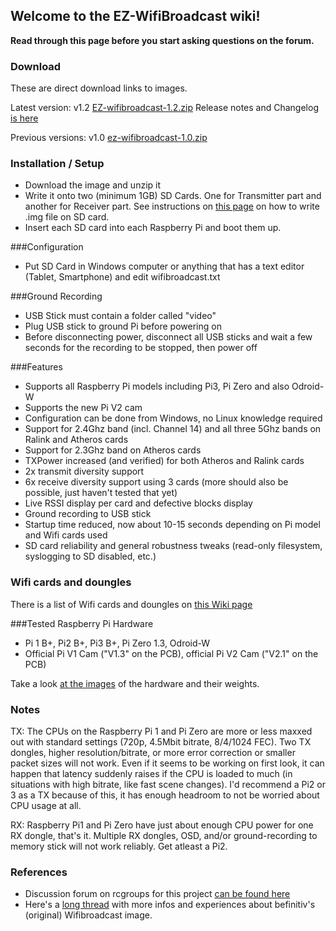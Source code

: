 ## Welcome to the EZ-WifiBroadcast wiki!  
**Read through this page before you start asking questions on the forum.**

### Download
These are direct download links to images.  

Latest version: v1.2 [EZ-wifibroadcast-1.2.zip](https://googledrive.com/host/0B8ke2EKPqvORMFAtSU1RbmxENHM/EZ-wifibroadcast-1.2.zip) Release notes and Changelog [is here](https://github.com/bortek/EZ-WifiBroadcast/wiki/v1.2-Release-Note)

Previous versions: v1.0 [ez-wifibroadcast-1.0.zip](https://googledrive.com/host/0B8ke2EKPqvORMFAtSU1RbmxENHM/ez-wifibroadcast-1.0.zip)


### Installation / Setup
- Download the image and unzip it
- Write it onto two (minimum 1GB) SD Cards. One for Transmitter part and another for Receiver part. See instructions on [this page](https://www.raspberrypi.org/documentation/installation/installing-images/) on how to write .img file on SD card.
- Insert each SD card into each Raspberry Pi and boot them up.


###Configuration
- Put SD Card in Windows computer or anything that has a text editor (Tablet, Smartphone) and edit wifibroadcast.txt


###Ground Recording
- USB Stick must contain a folder called "video"
- Plug USB stick to ground Pi before powering on
- Before disconnecting power, disconnect all USB sticks and wait a few seconds for the recording to be stopped, then power off


###Features
- Supports all Raspberry Pi models including Pi3, Pi Zero and also Odroid-W
- Supports the new Pi V2 cam
- Configuration can be done from Windows, no Linux knowledge required
- Support for 2.4Ghz band (incl. Channel 14) and all three 5Ghz bands on Ralink and Atheros cards
- Support for 2.3Ghz band on Atheros cards
- TXPower increased (and verified) for both Atheros and Ralink cards
- 2x transmit diversity support
- 6x receive diversity support using 3 cards (more should also be possible, just haven't tested that yet)
- Live RSSI display per card and defective blocks display
- Ground recording to USB stick
- Startup time reduced, now about 10-15 seconds depending on Pi model and Wifi cards used
- SD card reliability and general robustness tweaks (read-only filesystem, syslogging to SD disabled, etc.)

### Wifi cards and doungles
There is a list of Wifi cards and doungles on [this Wiki page](https://github.com/bortek/EZ-WifiBroadcast/wiki/Lis-of-Wifi-cards-and-doungles)

###Tested Raspberry Pi Hardware
- Pi 1 B+, Pi2 B+, Pi3 B+, Pi Zero 1.3, Odroid-W
- Official Pi V1 Cam ("V1.3" on the PCB), official Pi V2 Cam ("V2.1" on the PCB)

Take a look [at the images](https://github.com/bortek/EZ-WifiBroadcast/wiki/Images) of the hardware and their weights.

### Notes

TX: The CPUs on the Raspberry Pi 1 and Pi Zero are more or less maxxed out with standard settings (720p, 4.5Mbit bitrate, 8/4/1024 FEC). Two TX dongles, higher resolution/bitrate, or more error correction or smaller packet sizes will not work. Even if it seems to be working on first look, it can happen that latency suddenly raises if the CPU is loaded to much (in situations with high bitrate, like fast scene changes). I'd recommend a Pi2 or 3 as a TX because of this, it has enough headroom to not be worried about CPU usage at all.


RX: Raspberry Pi1 and Pi Zero have just about enough CPU power for one RX dongle, that's it. Multiple RX dongles, OSD, and/or ground-recording to memory stick will not work reliably. Get atleast a Pi2.

### References
- Discussion forum on rcgroups for this project [can be found here](http://www.rcgroups.com/forums/showthread.php?t=2664393)
- Here's a [long thread](http://www.rcgroups.com/forums/showthread.php?t=2454052) with more infos and experiences about befinitiv's (original) Wifibroadcast image.  
